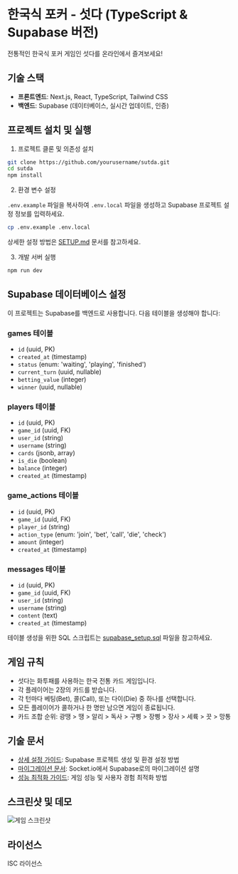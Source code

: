 # 한국식 포커 - 섯다 (TypeScript & Supabase 버전)

전통적인 한국식 포커 게임인 섯다를 온라인에서 즐겨보세요!

## 기술 스택

- **프론트엔드**: Next.js, React, TypeScript, Tailwind CSS
- **백엔드**: Supabase (데이터베이스, 실시간 업데이트, 인증)

## 프로젝트 설치 및 실행

1. 프로젝트 클론 및 의존성 설치

```bash
git clone https://github.com/yourusername/sutda.git
cd sutda
npm install
```

2. 환경 변수 설정
   
`.env.example` 파일을 복사하여 `.env.local` 파일을 생성하고 Supabase 프로젝트 설정 정보를 입력하세요.

```bash
cp .env.example .env.local
```

상세한 설정 방법은 [SETUP.md](./SETUP.md) 문서를 참고하세요.

3. 개발 서버 실행

```bash
npm run dev
```

## Supabase 데이터베이스 설정

이 프로젝트는 Supabase를 백엔드로 사용합니다. 다음 테이블을 생성해야 합니다:

### games 테이블
- `id` (uuid, PK)
- `created_at` (timestamp)
- `status` (enum: 'waiting', 'playing', 'finished')
- `current_turn` (uuid, nullable)
- `betting_value` (integer)
- `winner` (uuid, nullable)

### players 테이블
- `id` (uuid, PK)
- `game_id` (uuid, FK)
- `user_id` (string)
- `username` (string)
- `cards` (jsonb, array)
- `is_die` (boolean)
- `balance` (integer)
- `created_at` (timestamp)

### game_actions 테이블
- `id` (uuid, PK)
- `game_id` (uuid, FK)
- `player_id` (string)
- `action_type` (enum: 'join', 'bet', 'call', 'die', 'check')
- `amount` (integer)
- `created_at` (timestamp)

### messages 테이블
- `id` (uuid, PK)
- `game_id` (uuid, FK)
- `user_id` (string)
- `username` (string)
- `content` (text)
- `created_at` (timestamp)

테이블 생성을 위한 SQL 스크립트는 [supabase_setup.sql](./supabase_setup.sql) 파일을 참고하세요.

## 게임 규칙

- 섯다는 화투패를 사용하는 한국 전통 카드 게임입니다.
- 각 플레이어는 2장의 카드를 받습니다.
- 각 턴마다 베팅(Bet), 콜(Call), 또는 다이(Die) 중 하나를 선택합니다.
- 모든 플레이어가 콜하거나 한 명만 남으면 게임이 종료됩니다.
- 카드 조합 순위: 광땡 > 땡 > 알리 > 독사 > 구삥 > 장삥 > 장사 > 세륙 > 끗 > 망통

## 기술 문서

- [상세 설정 가이드](./SETUP.md): Supabase 프로젝트 생성 및 환경 설정 방법
- [마이그레이션 문서](./MIGRATION.md): Socket.io에서 Supabase로의 마이그레이션 설명
- [성능 최적화 가이드](./PERFORMANCE.md): 게임 성능 및 사용자 경험 최적화 방법

## 스크린샷 및 데모

![게임 스크린샷](./public/images/exampleImg.jpg)

## 라이선스

ISC 라이선스 